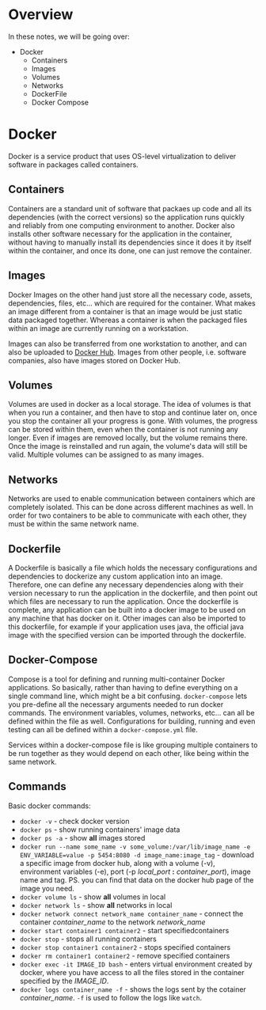 # Overview
In these notes, we will be going over:
- Docker
  - Containers
  - Images
  - Volumes
  - Networks
  - DockerFile
  - Docker Compose


# Docker
Docker is a service product that uses OS-level virtualization to deliver software in packages called containers.

## Containers
Containers are a standard unit of software that packaes up code and all its dependencies (with the correct versions) so the application runs quickly and reliably from one computing environment to another. Docker also installs other software necessary for the application in the container, without having to manually install its dependencies since it does it by itself within the container, and once its done, one can just remove the container.

## Images
Docker Images on the other hand just store all the necessary code, assets, dependencies, files, etc... which are required for the container. What makes an image different from a container is that an image would be just static data packaged together. Whereas a container is when the packaged files within an image are currently running on a workstation.

Images can also be transferred from one workstation to another, and can also be uploaded to [Docker Hub](https://hub.docker.com/). Images from other people, i.e. software companies, also have images stored on Docker Hub.

## Volumes
Volumes are used in docker as a local storage. The idea of volumes is that when you run a container, and then have to stop and continue later on, once you stop the container all your progress is gone. With volumes, the progress can be stored within them, even when the container is not running any longer. Even if images are removed locally, but the volume remains there. Once the image is reinstalled and run again, the volume's data will still be valid. Multiple volumes can be assigned to as many images.

## Networks
Networks are used to enable communication between containers which are completely isolated. This can be done across different machines as well. In order for two containers to be able to communicate with each other, they must be within the same network name.

## Dockerfile
A Dockerfile is basically a file which holds the necessary configurations and dependencies to dockerize any custom application into an image. Therefore, one can define any necessary dependencies along with their version necessary to run the application in the dockerfile, and then point out which files are necessary to run the application. Once the dockerfile is complete, any application can be built into a docker image to be used on any machine that has docker on it. Other images can also be imported to this dockerfile, for example if your application uses java, the official java image with the specified version can be imported through the dockerfile.

## Docker-Compose
Compose is a tool for defining and running multi-container Docker applications. So basically, rather than having to define everything on a single command line, which might be a bit confusing. `docker-compose` lets you pre-define all the necessary arguments needed to run docker commands. The environment variables, volumes, networks, etc... can all be defined within the file as well. Configurations for building, running and even testing can all be defined within a `docker-compose.yml` file.

Services within a docker-compose file is like grouping multiple containers to be run together as they would depend on each other, like being within the same network.

## Commands
Basic docker commands:
- `docker -v` - check docker version
- `docker ps` - show running containers' image data
- `docker ps -a` - show __all__ images stored
- `docker run --name some_name -v some_volume:/var/lib/image_name -e ENV_VARIABLE=value -p 5454:8080 -d image_name:image_tag` - download a specific image from docker hub, along with a volume (-v), environment variables (-e), port (-p _local_port_ __:__ _container_port_), image name and tag. PS. you can find that data on the docker hub page of the image you need.
- `docker volume ls` - show __all__ volumes in local
- `docker network ls` - show __all__ networks in local
- `docker network connect network_name container_name` - connect the container _container_name_ to the network _network_name_
- `docker start container1 container2` - start specifiedcontainers
- `docker stop` - stops all running containers
- `docker stop container1 container2` - stops specified containers
- `docker rm container1 container2` - remove specified containers
- `docker exec -it IMAGE_ID bash` - enters virtual environment created by docker, where you have access to all the files stored in the container specified by the _IMAGE_ID_.
- `docker logs container_name -f` - shows the logs sent by the cotainer _container_name_. `-f` is used to follow the logs like `watch`.
